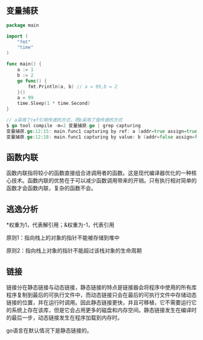## 变量捕获

```go
package main

import (
	"fmt"
	"time"
)

func main() {
	a := 1
	b := 2
	go func() {
		fmt.Println(a, b) // a = 99,b = 2
	}()
	a = 99
	time.Sleep(1 * time.Second)
}

// a采用了ref引用传递的方式，而b采用了值传递的方式
$ go tool compile -m=2 变量捕获.go | grep capturing
变量捕获.go:12:15: main.func1 capturing by ref: a (addr=true assign=true width=8)
变量捕获.go:12:18: main.func1 capturing by value: b (addr=false assign=false width=8)
```



## 函数内联

函数内联指将较小的函数直接组合进调用者的函数。这是现代编译器优化的一种核心技术。函数内联的优势在于可以减少函数调用带来的开销。只有执行相对简单的函数才会函数内联，复杂的函数不会。

## 逃逸分析

*权重为1，代表解引用；&权重为-1，代表引用

原则1：指向栈上的对象的指针不能被存储到堆中

原则2：指向栈上对象的指针不能超过该栈对象的生命周期

## 链接

链接分在静态链接与动态链接，静态链接的特点是链接器会将程序中使用的所有库程序复制到最后的可执行文件中，而动态链接只会在最后的可执行文件中存储动态链接的位置，并在运行时调用。因此静态链接更快，并且可移植，它不需要运行它的系统上存在该库，但是它会占用更多的磁盘和内存空间。静态链接发生在编译时的最后一步，动态链接发生在程序加载到内存时。

go语言在默认情况下是静态链接的。